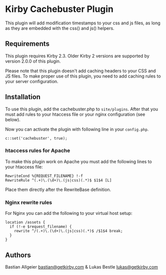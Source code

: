 # Kirby Cachebuster Plugin

This plugin will add modification timestamps to your css and js files, 
as long as they are embedded with the css() and js() helpers.

## Requirements

This plugin requires Kirby 2.3. Older Kirby 2 versions are supported by version 2.0.0 of this plugin.

Please note that this plugin doesn't add caching headers to your CSS and JS files.
To make proper use of this plugin, you need to add caching rules to your server configuration.

## Installation

To use this plugin, add the cachebuster.php to `site/plugins`. 
After that you must add rules to your htaccess file or your nginx configuration (see below).

Now you can activate the plugin with following line in your `config.php`.

```
c::set('cachebuster', true);
```

### htaccess rules for Apache

To make this plugin work on Apache you must add the following lines to your 
htaccess file:

```
RewriteCond %{REQUEST_FILENAME} !-f
RewriteRule ^(.+)\.(\d+)\.(js|css)(.*)$ $1$4 [L]
```

Place them directly after the RewriteBase definition.

### Nginx rewrite rules

For Nginx you can add the following to your virtual host setup:

```
location /assets {
  if (!-e $request_filename) {
    rewrite ^/(.+)\.(\d+)\.(js|css)(.*)$ /$1$4 break;
  }
}
```

## Authors

Bastian Allgeier <bastian@getkirby.com> & Lukas Bestle <lukas@getkirby.com>